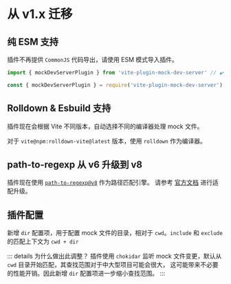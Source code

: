 # 从 v1.x 迁移

## 纯 ESM 支持

插件不再提供 `CommonJS` 代码导出，请使用 ESM 模式导入插件。

```ts
import { mockDevServerPlugin } from 'vite-plugin-mock-dev-server' // ✔️
```

```js
const { mockDevServerPlugin } = require('vite-plugin-mock-dev-server') // ✖️ // [!code error]
```

## Rolldown & Esbuild 支持

插件现在会根据 Vite 不同版本，自动选择不同的编译器处理 mock 文件。

对于 `vite@npm:rolldown-vite@latest` 版本，使用 `rolldown` 作为编译器。

## path-to-regexp 从 v6 升级到 v8

插件现在使用 [`path-to-regexp@v8`](https://github.com/pillarjs/path-to-regexp#readme) 作为路径匹配引擎。
请参考 [官方文档](https://github.com/pillarjs/path-to-regexp#unexpected--or-) 进行适配升级。

## 插件配置

新增 `dir` 配置项，用于配置 mock 文件的目录，相对于 `cwd`。`include` 和 `exclude` 的匹配上下文为 `cwd + dir`

::: details 为什么做出此调整？
插件使用 `chokidar` 监听 mock 文件变更，默认从 `cwd` 目录开始匹配，其查找范围对于中大型项目可能会很大，
这可能带来不必要的性能开销。因此新增 `dir` 配置项进一步缩小查找范围。
:::
